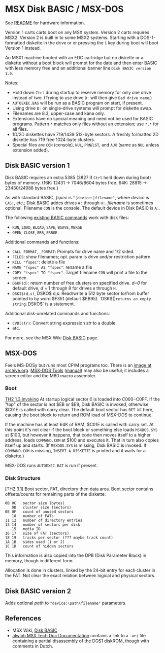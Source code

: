 MSX Disk BASIC / MSX-DOS
========================

See [README](README.md) for hardware information.

Version 1 carts carts boot on any MSX system. Version 2 carts requires
MSX2. Version 2 is built in to some MSX2 systems. Starting with a
DOS-1-formatted diskette in the drive or or pressing the `1` key during
boot will boot Version 1 instead.

An MSX1 machine booted with an FDC cartridge but no diskette or a diskette
without a boot block will prompt for the date and then enter BASIC with
less memory free and an additional banner line `Disk BASIC version 1.0`.

Notes:
- Hold down `Ctrl` during startup to reserve memory for only one drive
  instead of two. (Trying to use drive `B:` will then give `Bad drive
  name`.)
- `AUTOEXEC.BAS` will be run as a BASIC program on start, if present.
- Using drive `B:` on single-drive systems will prompt for diskette swap.
- Filenames are 8.3, upper-case and kana only.
- Extensions have no special meaning and need not be used for BASIC
  programs. Pattern `*` matches only files without an extension; use `*.*`
  for all files.
- 1D/2D diskettes have 719/1439 512-byte sectors. A freshly formatted 2D
  diskette has 719 free 1024-byte clusters.
- Special files are `CON` (console), `NUL`, `PRN`/`LST`, and `AUX` (same as
  `NUL` unless extension added).


Disk BASIC version 1
--------------------

Disk BASIC requires an extra 5385 (3827 if `Ctrl` held down during boot)
bytes of memory. (16K: 12431 → 7046/8604 bytes free. 64K: 28815 →
23430/24988 bytes free.)

As with standard BASIC, _fspec_ is `"[device:]filename"`, where _device_ is
`CAS:`, etc.; Disk BASIC addes drives `A:` through `H:`. _filename_ is
sometimes optional. Filename `CON` is the console. The default device in
Disk BASIC is `A:`.

The following [existing BASIC commands][bas] work with disk files:
- `RUN`, `LOAD`, `BLOAD`, `SAVE`, `BSAVE`, `MERGE`
- `OPEN`, `CLOSE`, `ERR`, `ERROR`

Additional commands and functions:
- `CALL FORMAT`, `_FORMAT`: Prompts for drive name and 1/2 sided.
- `FILES`: show filenames; opt. param is drive and/or restriction pattern.
- `KILL "fspec"`: delete a file
- `NAME "fspec" AS "fspec"`: rename a file
- `COPY "fspec" TO "fspec"`. Target filename `CON` will print a file to the
  screen.
- `DSKF(d)`: return number of free clusters on specified drive. _d=0_ for
  default drive, _d_ = 1 through 8 for drives `A` through `H`.
- `DSKI$(d,s)`, DSKO$ d,s: Read/write a 512 byte sector to/from buffer
  pointed to by word $F351 (default $EB95). `DSK$()` returns an empty
  string; `DSKO$` is a statement.

Additional disk-unrelated commands and functions:
- `CVD(str)`: Convert string expression _str_ to a double.
- etc.

For more, see the MSX Wiki [Disk BASIC] page.


MSX-DOS
-------

Feels MS-DOSy but runs most CP/M programs too. There is an [image at
archive.org][ar MSXDOS]. [MSX-DOS Tools][ar mdtimg] ([manual][ar mdtdoc])
may also be useful; it includes a screen editor and the M80 macro assembler.


### Boot

[TH2 1.3.invoking] At startup logical sector 0 is loaded into $C000-$C0FF.
If the "top" of the sector is not $EB or $E9, Disk BASIC is invoked,
otherwise $C01E is called with carry clear. The default boot sector has
`RET NC` here, causing the boot block to return and ROM load of MSX-DOS to
continue.

If the machine has at least 64K of RAM, $C01E is called with carry set. At
this point it's not clear if the boot block or something else loads
`MSXDOS.SYS` at $100, but however it happens, that code then moves itself
to a higher address, loads `COMMAND.COM` at $100 and executes it. That in
turn also copies itself up and starts. (If `MSXDOS.SYS` is missing, Disk
BASIC is invoked. If `COMMAND.COM` is missing, `INSERT A DISKETTE` is
printed and it waits for a diskette.)

MSX-DOS runs `AUTOEXEC.BAT` is run if present.

### Disk Structure

[TH2 3.1] Boot sector, FAT, directory then data area. Boot sector contains
offsets/counts for remaining parts of the diskette:

    0B 0C   sector size (bytes)
       0D   cluster size (sectors)
    0E 0F   count of unused sectors
       10   number of FATs
    11 12   number of directory entries
    13 14   number of sectors per disk
       15   media ID
    16 17   size of FAT (sectors)
    18 19   tracks per sector (??? maybe track count)
    1A 1B   sides used (1 or 2)
    1C 1D   count of hidden sectors

This information is also copied into the DPB (Disk Parameter Block) in
memory, though in different form.

Allocation is done in clusters, linked by the 24-bit entry for each cluster
in the FAT. Not clear the exact relation between logical and physical
sectors.


Disk BASIC version 2
--------------------

Adds optional _path_ to `"device:\path\filename"` parameters.


References
----------

- MSX Wiki, [Disk BASIC]
- [alwinh MSX Tech Doc Documentation][alwinh] contains a link to a `.arj`
  file containing a partial disassembly of the DOS1 diskROM, though with
  comments in Dutch.



<!-------------------------------------------------------------------->
[Disk BASIC]: https://www.msx.org/wiki/Disk_BASIC
[TH2 1.3.invoking]: https://github.com/Konamiman/MSX2-Technical-Handbook/blob/master/md/Chapter3.md#procedure-for-invoking-msx-dos
[alwinh]: https://web.archive.org/web/20050414002839/http://www.alwinh.dds.nl/msx/docs/vg8245.arj
[bas]: ./basic.md

[ar MSXDOS]: https://archive.org/details/MSXDOS
[ar mdtdoc]: https://archive.org/details/MSXDOSTOOLS
[ar mdtimg]: https://archive.org/details/MSXDOSTOOLS_201606
